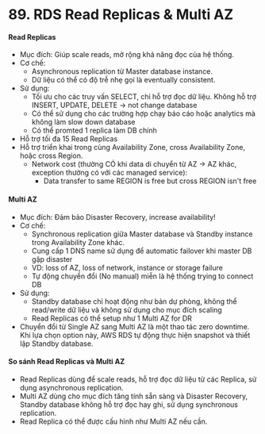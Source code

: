 # 89. RDS Read Replicas & Multi AZ
#### **Read Replicas**
- Mục đích: Giúp scale reads, mở rộng khả năng đọc của hệ thống.
- Cơ chế:
    - Asynchronous replication từ Master database instance.
    - Dữ liệu có thể có độ trễ nhẹ gọi là eventually consistent.
- Sử dụng:
    - Tối ưu cho các truy vấn SELECT, chỉ hỗ trợ đọc dữ liệu. Không hỗ trợ INSERT, UPDATE, DELETE -> not change database
    - Có thể sử dụng cho các trường hợp chạy báo cáo hoặc analytics mà không làm slow down database
    - Có thể promted 1 replica làm DB chính 
- Hỗ trợ tối đa 15 Read Replicas
- Hỗ trợ triển khai trong cùng Availability Zone, cross Availability Zone, hoặc cross Region.
  - Network cost (thường CÓ khi data di chuyển từ AZ -> AZ khác, exception thường có với các managed service):
    - Data transfer to same REGION is  free but cross REGION isn't free 

#### **Multi AZ**
- Mục đích: Đảm bảo Disaster Recovery, increase availability!
- Cơ chế:
    - Synchronous replication giữa Master database và Standby instance trong Availability Zone khác.
    - Cung cấp 1 DNS name sử dụng để automatic failover khi master DB gặp disaster  
    - VD: loss of AZ, loss of network, instance or storage failure 
    - Tự động chuyển đổi (No manual) miễn là hệ thống trying to connect DB 
- Sử dụng:
    - Standby database chỉ hoạt động như bản dự phòng, không thể read/write dữ liệu và không sử dụng cho mục đích scaling
    - Read Replicas có thể setup như 1 Multi AZ for DR 
- Chuyển đổi từ Single AZ sang Multi AZ là một thao tác zero downtime. Khi lựa chọn option này, AWS RDS tự động thực hiện snapshot và thiết lập Standby database.

#### **So sánh Read Replicas và Multi AZ**
- Read Replicas dùng để scale reads, hỗ trợ đọc dữ liệu từ các Replica, sử dụng asynchronous replication.
- Multi AZ dùng cho mục đích tăng tính sẵn sàng và Disaster Recovery, Standby database không hỗ trợ đọc hay ghi, sử dụng synchronous replication.
- Read Replica có thể được cấu hình như Multi AZ nếu cần. 



